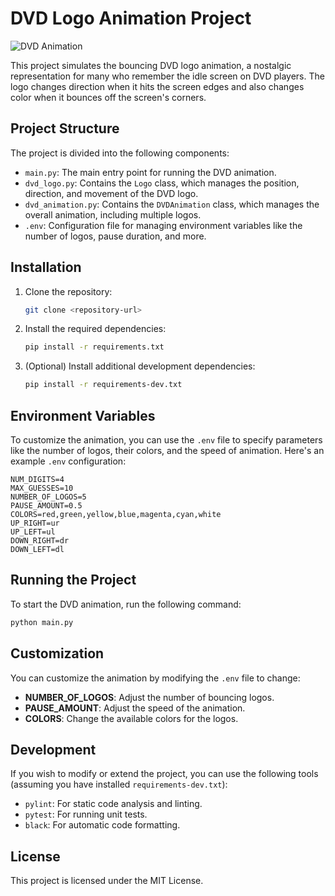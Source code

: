 
# DVD Logo Animation Project
![DVD Animation](https://imgur.com/a/fEBUHaP)

This project simulates the bouncing DVD logo animation, a nostalgic representation for many who remember the idle screen on DVD players. The logo changes direction when it hits the screen edges and also changes color when it bounces off the screen's corners.

## Project Structure

The project is divided into the following components:

- `main.py`: The main entry point for running the DVD animation.
- `dvd_logo.py`: Contains the `Logo` class, which manages the position, direction, and movement of the DVD logo.
- `dvd_animation.py`: Contains the `DVDAnimation` class, which manages the overall animation, including multiple logos.
- `.env`: Configuration file for managing environment variables like the number of logos, pause duration, and more.

## Installation

1. Clone the repository:
    ```bash
    git clone <repository-url>
    ```
   
2. Install the required dependencies:
    ```bash
    pip install -r requirements.txt
    ```

3. (Optional) Install additional development dependencies:
    ```bash
    pip install -r requirements-dev.txt
    ```

## Environment Variables

To customize the animation, you can use the `.env` file to specify parameters like the number of logos, their colors, and the speed of animation. Here's an example `.env` configuration:

```
NUM_DIGITS=4
MAX_GUESSES=10
NUMBER_OF_LOGOS=5
PAUSE_AMOUNT=0.5
COLORS=red,green,yellow,blue,magenta,cyan,white
UP_RIGHT=ur
UP_LEFT=ul
DOWN_RIGHT=dr
DOWN_LEFT=dl
```

## Running the Project

To start the DVD animation, run the following command:

```bash
python main.py
```

## Customization

You can customize the animation by modifying the `.env` file to change:
- **NUMBER_OF_LOGOS**: Adjust the number of bouncing logos.
- **PAUSE_AMOUNT**: Adjust the speed of the animation.
- **COLORS**: Change the available colors for the logos.

## Development

If you wish to modify or extend the project, you can use the following tools (assuming you have installed `requirements-dev.txt`):
- `pylint`: For static code analysis and linting.
- `pytest`: For running unit tests.
- `black`: For automatic code formatting.

## License

This project is licensed under the MIT License.
